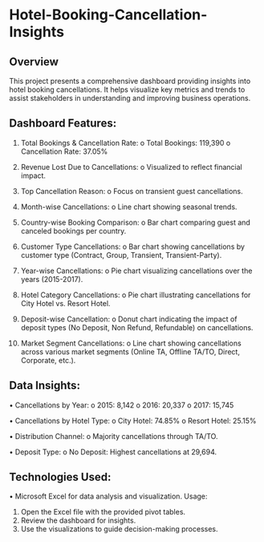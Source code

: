 # Hotel-Booking-Cancellation-Insights

## Overview
This project presents a comprehensive dashboard providing insights into hotel booking cancellations. It helps visualize key metrics and trends to assist stakeholders in understanding and improving business operations.

## Dashboard Features:

1.	Total Bookings & Cancellation Rate:
o	Total Bookings: 119,390
o	Cancellation Rate: 37.05%

2.	Revenue Lost Due to Cancellations:
o	Visualized to reflect financial impact.

3.	Top Cancellation Reason:
o	Focus on transient guest cancellations.

4.	Month-wise Cancellations:
o	Line chart showing seasonal trends.

5.	Country-wise Booking Comparison:
o	Bar chart comparing guest and canceled bookings per country.

6.	Customer Type Cancellations:
o	Bar chart showing cancellations by customer type (Contract, Group, Transient, Transient-Party).

7.	Year-wise Cancellations:
o	Pie chart visualizing cancellations over the years (2015-2017).

8.	Hotel Category Cancellations:
o	Pie chart illustrating cancellations for City Hotel vs. Resort Hotel.

9.	Deposit-wise Cancellation:
o	Donut chart indicating the impact of deposit types (No Deposit, Non Refund, Refundable) on cancellations.

10.	Market Segment Cancellations:
o	Line chart showing cancellations across various market segments (Online TA, Offline TA/TO, Direct, Corporate, etc.).

## Data Insights:

•	Cancellations by Year: 
o	2015: 8,142
o	2016: 20,337
o	2017: 15,745

•	Cancellations by Hotel Type: 
o	City Hotel: 74.85%
o	Resort Hotel: 25.15%

•	Distribution Channel: 
o	Majority cancellations through TA/TO.

•	Deposit Type: 
o	No Deposit: Highest cancellations at 29,694.

## Technologies Used:

•	Microsoft Excel for data analysis and visualization.
Usage:
1.	Open the Excel file with the provided pivot tables.
2.	Review the dashboard for insights.
3.	Use the visualizations to guide decision-making processes.
